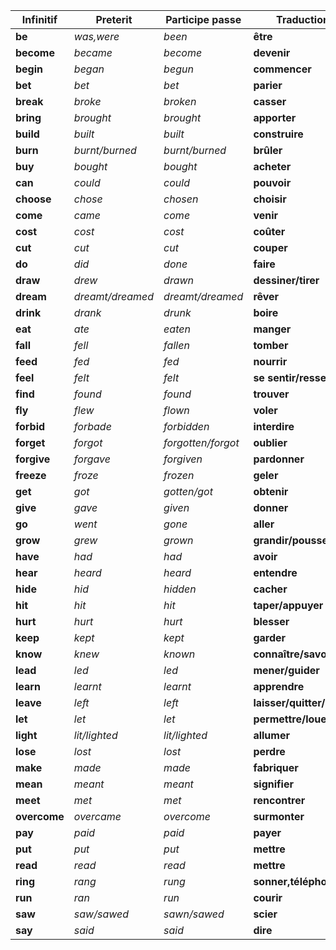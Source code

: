 | **Infinitif** | **Preterit**     | **Participe passe** | **Traduction**             |
| ------------- | ---------------- | ------------------- | -------------------------- |
| **be**        | _was,were_       | _been_              | **être**                   |
| **become**    | _became_         | _become_            | **devenir**                |
| **begin**     | _began_          | _begun_             | **commencer**              |
| **bet**       | _bet_            | _bet_               | **parier**                 |
| **break**     | _broke_          | _broken_            | **casser**                 |
| **bring**     | _brought_        | _brought_           | **apporter**               |
| **build**     | _built_          | _built_             | **construire**             |
| **burn**      | _burnt/burned_   | _burnt/burned_      | **brûler**                 |
| **buy**       | _bought_         | _bought_            | **acheter**                |
| **can**       | _could_          | _could_             | **pouvoir**                |
| **choose**    | _chose_          | _chosen_            | **choisir**                |
| **come**      | _came_           | _come_              | **venir**                  |
| **cost**      | _cost_           | _cost_              | **coûter**                 |
| **cut**       | _cut_            | _cut_               | **couper**                 |
| **do**        | _did_            | _done_              | **faire**                  |
| **draw**      | _drew_           | _drawn_             | **dessiner/tirer**         |
| **dream**     | _dreamt/dreamed_ | _dreamt/dreamed_    | **rêver**                  |
| **drink**     | _drank_          | _drunk_             | **boire**                  |
| **eat**       | _ate_            | _eaten_             | **manger**                 |
| **fall**      | _fell_           | _fallen_            | **tomber**                 |
| **feed**      | _fed_            | _fed_               | **nourrir**                |
| **feel**      | _felt_           | _felt_              | **se sentir/ressentir**    |
| **find**      | _found_          | _found_             | **trouver**                |
| **fly**       | _flew_           | _flown_             | **voler**                  |
| **forbid**    | _forbade_        | _forbidden_         | **interdire**              |
| **forget**    | _forgot_         | _forgotten/forgot_  | **oublier**                |
| **forgive**   | _forgave_        | _forgiven_          | **pardonner**              |
| **freeze**    | _froze_          | _frozen_            | **geler**                  |
| **get**       | _got_            | _gotten/got_        | **obtenir**                |
| **give**      | _gave_           | _given_             | **donner**                 |
| **go**        | _went_           | _gone_              | **aller**                  |
| **grow**      | _grew_           | _grown_             | **grandir/pousser**        |
| **have**      | _had_            | _had_               | **avoir**                  |
| **hear**      | _heard_          | _heard_             | **entendre**               |
| **hide**      | _hid_            | _hidden_            | **cacher**                 |
| **hit**       | _hit_            | _hit_               | **taper/appuyer**          |
| **hurt**      | _hurt_           | _hurt_              | **blesser**                |
| **keep**      | _kept_           | _kept_              | **garder**                 |
| **know**      | _knew_           | _known_             | **connaître/savoir**       |
| **lead**      | _led_            | _led_               | **mener/guider**           |
| **learn**     | _learnt_         | _learnt_            | **apprendre**              |
| **leave**     | _left_           | _left_              | **laisser/quitter/partir** |
| **let**       | _let_            | _let_               | **permettre/louer**        |
| **light**     | _lit/lighted_    | _lit/lighted_       | **allumer**                |
| **lose**      | _lost_           | _lost_              | **perdre**                 |
| **make**      | _made_           | _made_              | **fabriquer**              |
| **mean**      | _meant_          | _meant_             | **signifier**              |
| **meet**      | _met_            | _met_               | **rencontrer**             |
| **overcome**  | _overcame_       | _overcome_          | **surmonter**              |
| **pay**       | _paid_           | _paid_              | **payer**                  |
| **put**       | _put_            | _put_               | **mettre**                 |
| **read**      | _read_           | _read_              | **mettre**                 |
| **ring**      | _rang_           | _rung_              | **sonner,téléphoner**      |
| **run**       | _ran_            | _run_               | **courir**                 |
| **saw**       | _saw/sawed_      | _sawn/sawed_        | **scier**                  |
| **say**       | _said_           | _said_              | **dire**                   |
